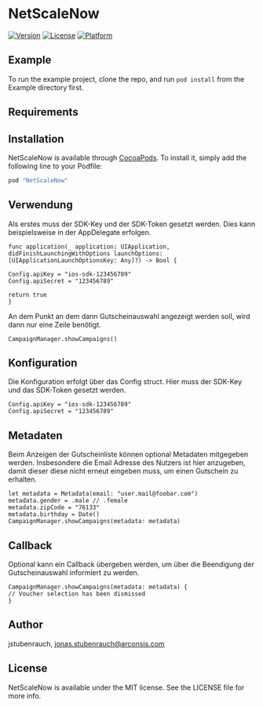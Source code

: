 # NetScaleNow

[![Version](https://img.shields.io/cocoapods/v/NetScaleNow.svg?style=flat)](http://cocoapods.org/pods/NetScaleNow)
[![License](https://img.shields.io/cocoapods/l/NetScaleNow.svg?style=flat)](http://cocoapods.org/pods/NetScaleNow)
[![Platform](https://img.shields.io/cocoapods/p/NetScaleNow.svg?style=flat)](http://cocoapods.org/pods/NetScaleNow)

## Example

To run the example project, clone the repo, and run `pod install` from the Example directory first.

## Requirements

## Installation

NetScaleNow is available through [CocoaPods](http://cocoapods.org). To install
it, simply add the following line to your Podfile:

```ruby
pod "NetScaleNow"
```

## Verwendung
Als erstes muss der SDK-Key und der SDK-Token gesetzt werden. Dies kann beispielsweise in der AppDelegate erfolgen.

```
func application(_ application: UIApplication, 
didFinishLaunchingWithOptions launchOptions: [UIApplicationLaunchOptionsKey: Any]?) -> Bool {

Config.apiKey = "ios-sdk-123456789"
Config.apiSecret = "123456789"

return true
}
```

An dem Punkt an dem dann Gutscheinauswahl angezeigt werden soll, wird dann nur eine Zeile benötigt.

```
CampaignManager.showCampaigns()
```

## Konfiguration
Die Konfiguration erfolgt über das Config struct. Hier muss der SDK-Key und das SDK-Token gesetzt werden.

```
Config.apiKey = "ios-sdk-123456789"
Config.apiSecret = "123456789"
```

## Metadaten
Beim Anzeigen der Gutscheinliste können optional Metadaten mitgegeben werden. Insbesondere die Email Adresse des Nutzers ist hier anzugeben, damit dieser diese nicht erneut eingeben muss, um einen Gutschein zu erhalten.

```
let metadata = Metadata(email: "user.mail@foobar.com")
metadata.gender = .male // .female
metadata.zipCode = "76133"
metadata.birthday = Date()
CampaignManager.showCampaigns(metadata: metadata)
```

## Callback
Optional kann ein Callback übergeben werden, um über die Beendigung der Gutscheinauswahl informiert zu werden.

```
CampaignManager.showCampaigns(metadata: metadata) {
// Voucher selection has been dismissed 
}
```

## Author

jstubenrauch, jonas.stubenrauch@arconsis.com

## License

NetScaleNow is available under the MIT license. See the LICENSE file for more info.
